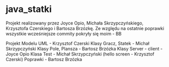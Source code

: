 # java_statki

Projekt realizowany przez Joyce Opio, Michała Skrzypczyńskiego, Krzysztofa Czerskiego i Bartosza Brzózkę.
Ze względu na ostatnie poprawki wszystkie wcześniejsze commity pokryły się moim - BB 

Projekt Modelu UML - Krzysztof Czerski
Klasy Gracz, Statek - Michał Skrzypczyński
Klasy Pole, Plansza - Bartosz Brzózka
Klasy Server - client - Joyce Opio
Klasa Test - Michał Skrzypczyński (hello screen - Krzysztof Czerski)
Poprawki - Bartosz Brzózka
